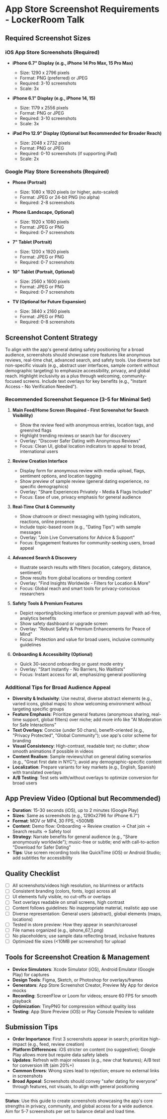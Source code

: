 # App Store Screenshot Requirements - LockerRoom Talk

## Required Screenshot Sizes

### iOS App Store Screenshots (Required)
- **iPhone 6.7" Display (e.g., iPhone 14 Pro Max, 15 Pro Max)**
  - Size: 1290 x 2796 pixels
  - Format: PNG (preferred) or JPEG
  - Required: 3-10 screenshots
  - Scale: 3x

- **iPhone 6.1" Display (e.g., iPhone 14, 15)**
  - Size: 1179 x 2556 pixels
  - Format: PNG or JPEG
  - Required: 3-10 screenshots
  - Scale: 3x

- **iPad Pro 12.9" Display (Optional but Recommended for Broader Reach)**
  - Size: 2048 x 2732 pixels
  - Format: PNG or JPEG
  - Required: 0-10 screenshots (if supporting iPad)
  - Scale: 2x

### Google Play Store Screenshots (Required)
- **Phone (Portrait)**
  - Size: 1080 x 1920 pixels (or higher, auto-scaled)
  - Format: JPEG or 24-bit PNG (no alpha)
  - Required: 2-8 screenshots

- **Phone (Landscape, Optional)**
  - Size: 1920 x 1080 pixels
  - Format: JPEG or PNG
  - Required: 0-7 screenshots

- **7" Tablet (Portrait)**
  - Size: 1200 x 1920 pixels
  - Format: JPEG or PNG
  - Required: 0-7 screenshots

- **10" Tablet (Portrait, Optional)**
  - Size: 2560 x 1600 pixels
  - Format: JPEG or PNG
  - Required: 0-7 screenshots

- **TV (Optional for Future Expansion)**
  - Size: 3840 x 2160 pixels
  - Format: JPEG or PNG
  - Required: 0-8 screenshots

## Screenshot Content Strategy

To align with the app's general dating safety positioning for a broad audience, screenshots should showcase core features like anonymous reviews, real-time chat, advanced search, and safety tools. Use diverse but non-specific visuals (e.g., abstract user interfaces, sample content without demographic targeting) to emphasize accessibility, privacy, and global reach. Highlight inclusivity as a plus through welcoming, community-focused screens. Include text overlays for key benefits (e.g., "Instant Access - No Verification Needed").

### Recommended Screenshot Sequence (3-5 for Minimal Set)
1. **Main Feed/Home Screen (Required - First Screenshot for Search Visibility)**
   - Show the review feed with anonymous entries, location tags, and green/red flags
   - Highlight trending reviews or search bar for discovery
   - Overlay: "Discover Safer Dating with Anonymous Reviews"
   - Focus: Clean UI, global location indicators to appeal to broad, international users

2. **Review Creation Interface**
   - Display form for anonymous review with media upload, flags, sentiment options, and location tagging
   - Show preview of sample review (general dating experience, no specific demographics)
   - Overlay: "Share Experiences Privately - Media & Flags Included"
   - Focus: Ease of use, privacy emphasis for general audience

3. **Real-Time Chat & Community**
   - Show chatroom or direct messaging with typing indicators, reactions, online presence
   - Include topic-based room (e.g., "Dating Tips") with sample messages
   - Overlay: "Join Live Conversations for Advice & Support"
   - Focus: Engagement features for community-seeking users, broad appeal

4. **Advanced Search & Discovery**
   - Illustrate search results with filters (location, category, distance, sentiment)
   - Show results from global locations or trending content
   - Overlay: "Find Insights Worldwide - Filters for Location & More"
   - Focus: Global reach and smart tools for privacy-conscious researchers

5. **Safety Tools & Premium Features**
   - Depict reporting/blocking interface or premium paywall with ad-free, analytics benefits
   - Show safety dashboard or upgrade screen
   - Overlay: "Robust Safety & Premium Enhancements for Peace of Mind"
   - Focus: Protection and value for broad users, inclusive community guidelines

6. **Onboarding & Accessibility (Optional)**
   - Quick 30-second onboarding or guest mode entry
   - Overlay: "Start Instantly - No Barriers, No Waitlists"
   - Focus: Instant access for all, emphasizing general positioning

### Additional Tips for Broad Audience Appeal
- **Diversity & Inclusivity**: Use neutral, diverse abstract elements (e.g., varied icons, global maps) to show welcoming environment without targeting specific groups
- **Feature Emphasis**: Prioritize general features (anonymous sharing, real-time support, global filters) over niche; add more info like "AI Moderation for Safe Interactions"
- **Text Overlays**: Concise (under 50 chars), benefit-oriented (e.g., "Privacy Protected", "Global Community"); use app's color scheme for branding
- **Visual Consistency**: High-contrast, readable text; no clutter; show smooth animations if possible in videos
- **Content Realism**: Sample reviews/chat on general dating scenarios (e.g., "Great first date in NYC"); avoid any demographic-specific content
- **Localization**: Prepare variants for key markets (e.g., English, Spanish) with translated overlays
- **A/B Testing**: Test sets with/without overlays to optimize conversion for broad users

## App Preview Video (Optional but Recommended)
- **Duration**: 15-30 seconds (iOS), up to 2 minutes (Google Play)
- **Sizes**: Same as screenshots (e.g., 1290x2796 for iPhone 6.7")
- **Format**: MOV or MP4, 30 FPS, <500MB
- **Content**: Demo flow: Onboarding → Review creation → Chat join → Search results → Safety tool
- **Strategy**: Narrate benefits for general audience (e.g., "Share anonymously worldwide"); music-free or subtle; end with call-to-action "Download for Safer Dating"
- **Tips**: Use screen recording tools like QuickTime (iOS) or Android Studio; add subtitles for accessibility

## Quality Checklist
- [ ] All screenshots/videos high resolution, no blurriness or artifacts
- [ ] Consistent branding (colors, fonts, logo) across all
- [ ] UI elements fully visible, no cut-offs or overlaps
- [ ] Text overlays readable on small screens, high contrast
- [ ] Content follows guidelines: No inappropriate material, realistic app use
- [ ] Diverse representation: General users (abstract), global elements (maps, locations)
- [ ] Tested in store preview: How they appear in search/carousel
- [ ] File names organized (e.g., iphone_67_1.png)
- [ ] No placeholders; use sample data reflecting broad, inclusive features
- [ ] Optimized file sizes (<10MB per screenshot) for upload

## Tools for Screenshot Creation & Management
- **Device Simulators**: Xcode Simulator (iOS), Android Emulator (Google Play) for captures
- **Design Tools**: Figma, Sketch, or Photoshop for overlays/frames
- **Generators**: App Store Screenshot Creator, Preview My App for device mocks
- **Recording**: ScreenFlow or Loom for videos; ensure 60 FPS for smooth playback
- **Optimization**: TinyPNG for compression without quality loss
- **Testing**: App Store Preview (iOS) or Play Console Preview to validate

## Submission Tips
- **Order Importance**: First 3 screenshots appear in search; prioritize high-impact (e.g., feed, review creation)
- **Platform Differences**: iOS stricter on content (no suggestive); Google Play allows more but require data safety labels
- **Updates**: Refresh with major releases (e.g., new chat features); A/B test for conversion lift (aim 20%+)
- **Common Errors**: Wrong sizes lead to rejection; ensure no external links in screenshots
- **Broad Appeal**: Screenshots should convey "safer dating for everyone" through features, not visuals, to align with general positioning

---

**Status**: Use this guide to create screenshots showcasing the app's core strengths in privacy, community, and global access for a wide audience. Aim for 5-7 screenshots per set to balance detail and load time.
